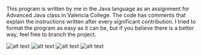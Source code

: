 This program is written by me in the Java language as an assignment for Advanced Java class in Valencia College. The code has comments that explain the instructions written after every significant contribution. I tried to format the program as easy as it can be, but if you believe there is a better way, feel free to branch the project. 

![alt text](https://github.com/asvpxangel/Currency-Converter-Android/blob/master/Output%20Screenshot/1.png)
![alt text](https://github.com/asvpxangel/Currency-Converter-Android/blob/master/Output%20Screenshot/2.png)
![alt text](https://github.com/asvpxangel/Currency-Converter-Android/blob/master/Output%20Screenshot/3.png)
![alt text](https://github.com/asvpxangel/Currency-Converter-Android/blob/master/Output%20Screenshot/4.png)

